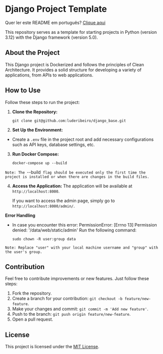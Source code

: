 # Django Project Template

Quer ler este README em português? [Clique aqui](README.md)

This repository serves as a template for starting projects in Python (version 3.12) with the Django framework (version 5.0).

## About the Project

This Django project is Dockerized and follows the principles of Clean Architecture. It provides a solid structure for developing a variety of applications, from APIs to web applications.

## How to Use

Follow these steps to run the project:

1.  **Clone the Repository:**

        git clone git@github.com:luderibeiro/django_base.git

2.  **Set Up the Environment:**

-   Create a `.env` file in the project root and add necessary configurations such as API keys, database settings, etc.

3.  **Run Docker Compose:**

        docker-compose up --build

`Note: The `--build` flag should be executed only the first time the project is installed or when there are changes in the build files.`

4. **Access the Application:**
   The application will be available at `http://localhost:8000`.
   
   If you want to access the admin page, simply go to `http://localhost:8000/admin/`.

**Error Handling**

-   In case you encounter this error: PermissionError: [Errno 13] Permission denied: '/data/web/static/admin'
    Run the following command:

        sudo chown -R user:group data

`Note: Replace "user" with your local machine username and "group" with the user's group.`

## Contribution

Feel free to contribute improvements or new features. Just follow these steps:

1. Fork the repository.
2. Create a branch for your contribution: `git checkout -b feature/new-feature`.
3. Make your changes and commit: `git commit -m 'Add new feature'`.
4. Push to the branch: `git push origin feature/new-feature`.
5. Open a pull request.

## License

This project is licensed under the [MIT License](LICENSE).
